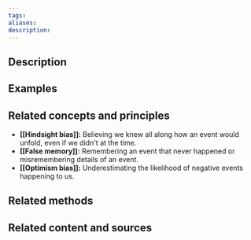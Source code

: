 ```yaml
---
tags: 
aliases: 
description:
---
```


## Description


## Examples 


## Related concepts and principles
- **[[Hindsight bias]]:** Believing we knew all along how an event would unfold, even if we didn't at the time.
- **[[False memory]]:** Remembering an event that never happened or misremembering details of an event.
- **[[Optimism bias]]:** Underestimating the likelihood of negative events happening to us.

## Related methods


## Related content and sources
